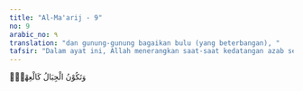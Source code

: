 ```yaml
---
title: "Al-Ma'arij - 9"
no: 9
arabic_no: ٩
translation: "dan gunung-gunung bagaikan bulu (yang beterbangan), "
tafsir: "Dalam ayat ini, Allah menerangkan saat-saat kedatangan azab serta keadaan manusia waktu itu. Azab datang kepada orang kafir pada waktu langit hancur luluh, seperti perak yang mencair karena dipanaskan, dan pada saat gunung-gunung hancur bertaburan, seakan-akan bulu-bulu burung yang sedang beterbangan karena hembusan angin. Kebingungan dan penderitaan dihadapi manusia pada waktu itu. Masing-masing tidak dapat menolong orang lain, tidak seorang pun teman akrab yang menanyakan temannya, sedangkan mereka melihat dan mengetahui penderitaan temannya itu."
---
```

وَتَكُوْنُ الْجِبَالُ كَالْعِهْنِۙ